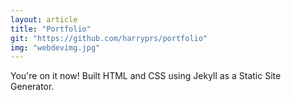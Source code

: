```yaml
---
layout: article
title: "Portfolio"
git: "https://github.com/harryprs/portfolio"
img: "webdevimg.jpg"
---
```


You're on it now! 
Built HTML and CSS using Jekyll as a Static Site Generator.